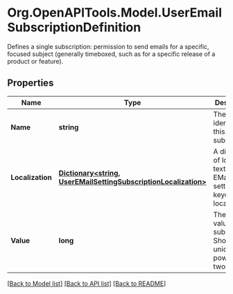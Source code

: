 # Org.OpenAPITools.Model.UserEmailSubscriptionDefinition
Defines a single subscription: permission to send emails for a specific, focused subject (generally timeboxed, such as for a specific release of a product or feature).

## Properties

Name | Type | Description | Notes
------------ | ------------- | ------------- | -------------
**Name** | **string** | The unique identifier for this subscription. | [optional] 
**Localization** | [**Dictionary&lt;string, UserEMailSettingSubscriptionLocalization&gt;**](UserEMailSettingSubscriptionLocalization.md) | A dictionary of localized text for the EMail Opt-in setting, keyed by the locale. | [optional] 
**Value** | **long** | The bitflag value for this subscription. Should be a unique power of two value. | [optional] 

[[Back to Model list]](../README.md#documentation-for-models) [[Back to API list]](../README.md#documentation-for-api-endpoints) [[Back to README]](../README.md)

